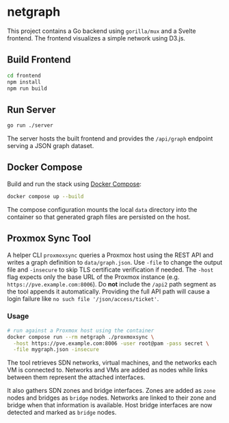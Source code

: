 # netgraph

This project contains a Go backend using `gorilla/mux` and a Svelte frontend. The frontend visualizes a simple network using D3.js.

## Build Frontend

```bash
cd frontend
npm install
npm run build
```

## Run Server

```bash
go run ./server
```

The server hosts the built frontend and provides the `/api/graph` endpoint serving a JSON graph dataset.

## Docker Compose

Build and run the stack using [Docker Compose](https://docs.docker.com/compose/):

```bash
docker compose up --build
```

The compose configuration mounts the local `data` directory into the container
so that generated graph files are persisted on the host.

## Proxmox Sync Tool

A helper CLI `proxmoxsync` queries a Proxmox host using the REST API and writes a graph definition to `data/graph.json`.
Use `-file` to change the output file and `-insecure` to skip TLS certificate verification if needed.
The `-host` flag expects only the base URL of the Proxmox instance (e.g.
`https://pve.example.com:8006`).
Do **not** include the `/api2` path segment as the tool appends it
automatically. Providing the full API path will cause a login failure like
`no such file '/json/access/ticket'`.

### Usage

```bash
# run against a Proxmox host using the container
docker compose run --rm netgraph ./proxmoxsync \
  -host https://pve.example.com:8006 -user root@pam -pass secret \
  -file mygraph.json -insecure
```

The tool retrieves SDN networks, virtual machines, and the networks each VM is connected to. Networks and VMs are added as nodes while links between them represent the attached interfaces.

It also gathers SDN zones and bridge interfaces. Zones are added as `zone` nodes and bridges as `bridge` nodes. Networks are linked to their zone and bridge when that information is available. Host bridge interfaces are now detected and marked as `bridge` nodes.

